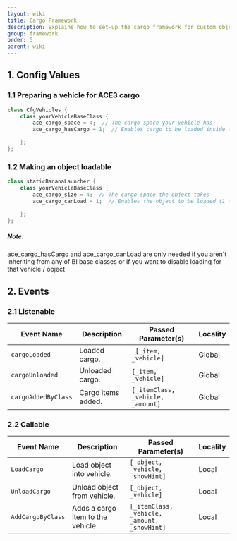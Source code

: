 ```yaml
---
layout: wiki
title: Cargo Framework
description: Explains how to set-up the cargo framework for custom objects and vehicles.
group: framework
order: 5
parent: wiki
---
```


## 1. Config Values

### 1.1 Preparing a vehicle for ACE3 cargo

```c++
class CfgVehicles {
    class yourVehicleBaseClass {
        ace_cargo_space = 4;  // The cargo space your vehicle has
        ace_cargo_hasCargo = 1;  // Enables cargo to be loaded inside the vehicle (1 = yes, 0 = no, default = 1)

    };
};
```

### 1.2 Making an object loadable

```c++
class staticBananaLauncher {
    class yourVehicleBaseClass {
        ace_cargo_size = 4;  // The cargo space the object takes
        ace_cargo_canLoad = 1;  // Enables the object to be loaded (1 = yes, 0 = no, default = 1)

    };
};
```

<div class="panel callout">
    <h5>Note:</h5>
    <p>ace_cargo_hasCargo and ace_cargo_canLoad are only needed if you aren't inheriting from any of BI base classes or if you want to disable loading for that vehicle / object</p>
</div>


## 2. Events

### 2.1 Listenable

Event Name | Description | Passed Parameter(s) | Locality
---------- | ----------- | ------------------- | --------
`cargoLoaded` | Loaded cargo. | ` [_item, _vehicle]` | Global
`cargoUnloaded` | Unloaded cargo. | `[_item, _vehicle]` | Global
`cargoAddedByClass` | Cargo items added. | `[_itemClass, _vehicle, _amount]` | Global

### 2.2 Callable

Event Name | Description | Passed Parameter(s) | Locality
---------- | ----------- | ------------------- | --------
`LoadCargo` | Load object into vehicle. | `[_object, _vehicle, _showHint]` | Local
`UnloadCargo` | Unload object from vehicle. | `[_object, _vehicle]` | Local
`AddCargoByClass` | Adds a cargo item to the vehicle. | `[_itemClass, _vehicle, _amount, _showHint]` | Local
